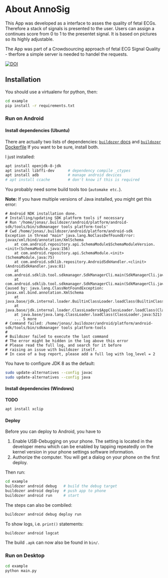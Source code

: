 # About AnnoSig

This App was developed as a interface to asses the quality of fetal ECGs.
Therefore a stack of signals is presented to the user.
Users can assign a continues score from 0 to 1 to the presentet signal.
It is based on pictures so its highly adjustable.

The App was part of a Crowdsourcing approach of fetal ECG Signal Quality - therfore a simple server is needed to handel the requests.

[![DOI](https://zenodo.org/badge/188379295.svg)](https://zenodo.org/badge/latestdoi/188379295)

## Installation

You should use a virtualenv for python, then:
```sh
cd example
pip install -r requirements.txt
```

### Run on Android

#### Install dependencies (Ubuntu)

There are actually two lists of dependencies: [`buildozer` docs](https://buildozer.readthedocs.io/en/latest/installation.html#targeting-android) and [`buildozer` Dockerfile](https://github.com/kivy/buildozer/blob/master/Dockerfile#L45-L65)
If you want to be sure, install both.

I just installed:
```sh
apt install openjdk-8-jdk
apt install libffi-dev      # dependency compile _ctypes
apt install adb             # manage android devices
# apt install ccache        # don't know if this is required
```
You probably need some build tools too (`automake etc.`).

**Note:** If you have multiple versions of Java installed, you might get this error:

```
# Android NDK installation done.
# Installing/updating SDK platform tools if necessary
# Run '/home/jonas/.buildozer/android/platform/android-sdk/tools/bin/sdkmanager tools platform-tools'
# Cwd /home/jonas/.buildozer/android/platform/android-sdk
Exception in thread "main" java.lang.NoClassDefFoundError: javax/xml/bind/annotation/XmlSchema
	at com.android.repository.api.SchemaModule$SchemaModuleVersion.<init>(SchemaModule.java:156)
	at com.android.repository.api.SchemaModule.<init>(SchemaModule.java:75)
	at com.android.sdklib.repository.AndroidSdkHandler.<clinit>(AndroidSdkHandler.java:81)
	at com.android.sdklib.tool.sdkmanager.SdkManagerCli.main(SdkManagerCli.java:73)
	at com.android.sdklib.tool.sdkmanager.SdkManagerCli.main(SdkManagerCli.java:48)
Caused by: java.lang.ClassNotFoundException: javax.xml.bind.annotation.XmlSchema
	at java.base/jdk.internal.loader.BuiltinClassLoader.loadClass(BuiltinClassLoader.java:583)
	at java.base/jdk.internal.loader.ClassLoaders$AppClassLoader.loadClass(ClassLoaders.java:178)
	at java.base/java.lang.ClassLoader.loadClass(ClassLoader.java:521)
	... 5 more
# Command failed: /home/jonas/.buildozer/android/platform/android-sdk/tools/bin/sdkmanager tools platform-tools
# 
# Buildozer failed to execute the last command
# The error might be hidden in the log above this error
# Please read the full log, and search for it before
# raising an issue with buildozer itself.
# In case of a bug report, please add a full log with log_level = 2
```

You have to configure JDK 8 as the default:
```sh
sudo update-alternatives --config javac
sudo update-alternatives --config java
```


#### Install dependencies (Windows)

**TODO**

```sh
apt install xclip
```

#### Deploy

Before you can deploy to Android, you have to 
1. Enable USB-Debugging on your phone. The setting is located in the developer menu which can be enabled by tapping repeatedly on the kernel version in your phone settings software information.
2. Authorize the computer. You will get a dialog on your phone on the first deploy.

Then run:
```sh
cd example
buildozer android debug   # build the debug target
buildozer android deploy  # push app to phone
buildozer android run     # start
```

The steps can also be combiled:
```sh
buildozer android debug deploy run
```

To show logs, i.e. `print()` statements:
```sh
buildozer android logcat
```

The build `.apk` can now also be found in `bin/`.


### Run on Desktop

```sh
cd example
python main.py
```